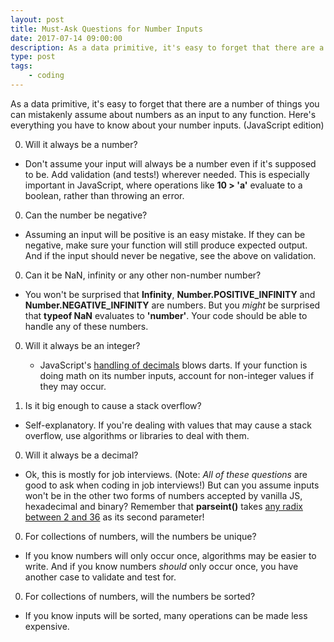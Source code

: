 ```yaml
---
layout: post
title: Must-Ask Questions for Number Inputs
date: 2017-07-14 09:00:00
description: As a data primitive, it's easy to forget that there are a number of things you can mistakenly assume about numbers as an input to any function. Here are (all?) the questions you have to ask.
type: post
tags:
    - coding
---
```


As a data primitive, it's easy to forget that there are a number of things you can mistakenly assume about numbers as an input to any function. Here's everything you have to know about your number inputs. (JavaScript edition)

0. Will it always be a number?

  * Don't assume your input will always be a number even if it's supposed to be. Add validation (and tests!) wherever needed. This is especially important in JavaScript, where operations like **10 > 'a'** evaluate to a boolean, rather than throwing an error.


0. Can the number be negative?

  * Assuming an input will be positive is an easy mistake. If they can be negative, make sure your function will still produce expected output. And if the input should never be negative, see the above on validation.


0. Can it be NaN, infinity or any other non-number number?

  * You won't be surprised that **Infinity**, **Number.POSITIVE_INFINITY** and **Number.NEGATIVE_INFINITY** are numbers. But you *might* be surprised that **typeof NaN** evaluates to **'number'**. Your code should be able to handle any of these numbers.


0. Will it always be an integer?

	* JavaScript's [handling of decimals](https://stackoverflow.com/questions/10473994/javascript-adding-decimal-numbers-issue) blows darts. If your function is doing math on its number inputs, account for non-integer values if they may occur.


0. Is it big enough to cause a stack overflow?

  * Self-explanatory. If you're dealing with values that may cause a stack overflow, use algorithms or libraries to deal with them.


0. Will it always be a decimal?

  * Ok, this is mostly for job interviews. (Note: *All of these questions* are good to ask when coding in job interviews!) But can you assume inputs won't be in the other two forms of numbers accepted by vanilla JS, hexadecimal and binary? Remember that **parseint()** takes [any radix between 2 and 36](https://developer.mozilla.org/en-US/docs/Web/JavaScript/Reference/Global_Objects/parseInt) as its second parameter!


0. For collections of numbers, will the numbers be unique?

  * If you know numbers will only occur once, algorithms may be easier to write. And if you know numbers *should* only occur once, you have another case to validate and test for.


0. For collections of numbers, will the numbers be sorted?

  * If you know inputs will be sorted, many operations can be made less expensive.
